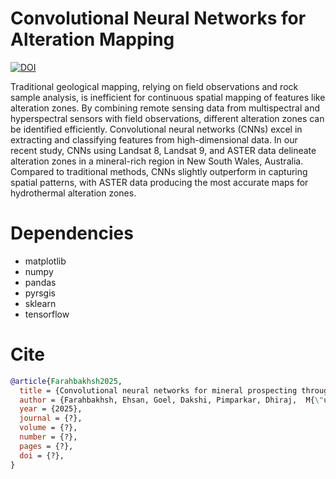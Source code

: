 # Convolutional Neural Networks for Alteration Mapping

[![DOI](https://zenodo.org/badge/512082076.svg)](https://zenodo.org/badge/latestdoi/512082076)

Traditional geological mapping, relying on field observations and rock sample analysis, is inefficient for continuous spatial mapping of features like alteration zones. By combining remote sensing data from multispectral and hyperspectral sensors with field observations, different alteration zones can be identified efficiently. Convolutional neural networks (CNNs) excel in extracting and classifying features from high-dimensional data. In our recent study, CNNs using Landsat 8, Landsat 9, and ASTER data delineate alteration zones in a mineral-rich region in New South Wales, Australia. Compared to traditional methods, CNNs slightly outperform in capturing spatial patterns, with ASTER data producing the most accurate maps for hydrothermal alteration zones.

# Dependencies

- matplotlib
- numpy
- pandas
- pyrsgis
- sklearn
- tensorflow

# Cite

```bib
@article{Farahbakhsh2025,
  title = {Convolutional neural networks for mineral prospecting through alteration mapping with remote sensing data},
  author = {Farahbakhsh, Ehsan, Goel, Dakshi, Pimparkar, Dhiraj,  M{\"u}ller, R. Dietmar and Chandra, Rohitash},
  year = {2025},
  journal = {?},
  volume = {?},
  number = {?},
  pages = {?},
  doi = {?},
}
```
